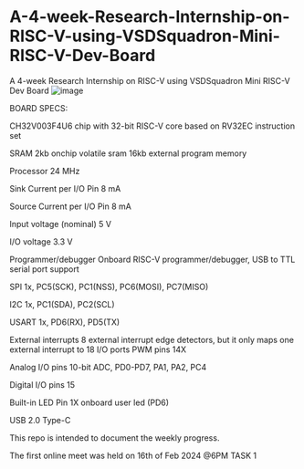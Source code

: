 # A-4-week-Research-Internship-on-RISC-V-using-VSDSquadron-Mini-RISC-V-Dev-Board
A 4-week Research Internship on RISC-V using VSDSquadron Mini RISC-V Dev Board
![image](https://github.com/chethan-bot/A-4-week-Research-Internship-on-RISC-V-using-VSDSquadron-Mini-RISC-V-Dev-Board/assets/159757708/9c75944b-74f8-4b7c-89f2-4c640b2dfaf3)

BOARD SPECS:

CH32V003F4U6 chip with 32-bit RISC-V core based on RV32EC instruction set

SRAM 2kb onchip volatile sram 16kb external program memory

Processor 24 MHz

Sink Current per I/O Pin 8 mA

Source Current per I/O Pin 8 mA

Input voltage (nominal) 5 V

I/O voltage 3.3 V

Programmer/debugger Onboard RISC-V programmer/debugger, USB to TTL serial port support

SPI 1x, PC5(SCK), PC1(NSS), PC6(MOSI), PC7(MISO)

I2C 1x, PC1(SDA), PC2(SCL)

USART 1x, PD6(RX), PD5(TX)

External interrupts 8 external interrupt edge detectors, but it only maps one external interrupt to 18 I/O ports
PWM pins 14X

Analog I/O pins 10-bit ADC, PD0-PD7, PA1, PA2, PC4

Digital I/O pins 15

Built-in LED Pin 1X onboard user led (PD6)

USB 2.0 Type-C

This repo is intended to document the weekly progress.

The first online meet was held on 16th of Feb 2024 @6PM
TASK 1
